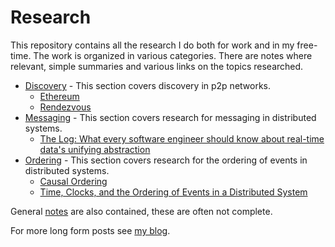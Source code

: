 # Research

This repository contains all the research I do both for work and in my free-time. The work is organized in various categories. There are notes where relevant, simple summaries and various links on the topics researched.

- [Discovery](./discovery/README.md) - This section covers discovery in p2p networks.
  - [Ethereum](./discovery/ethereum.md)
  - [Rendezvous](./discovery/rendezvous.md)
- [Messaging](./messaging/README.md) - This section covers research for messaging in distributed systems.
  - [The Log: What every software engineer should know about real-time data's unifying abstraction](./messaging/linkedin-log.md)
- [Ordering](./ordering/README.md) - This section covers research for the ordering of events in distributed systems.
  - [Causal Ordering](./ordering/causal_ordering.md)
  - [Time, Clocks, and the Ordering of Events in a Distributed System](./ordering/time_order.md)

General [notes](./notes/) are also contained, these are often not complete.

For more long form posts see [my blog](https://dean.eigenmann.me/blog).

